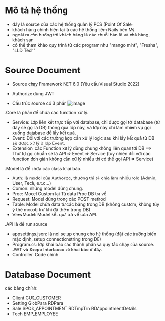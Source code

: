 # Mô tả hệ thống
- đây là source của các hệ thống quản lý POS (Point Of Sale)
- khách hàng chính hiện tại là các hệ thống tiệm Nails bên Mỹ
- ngoài ra còn hướng tới khách hàng là các chuỗi bán lẽ và nhà hàng, khách sạn
- có thể tham khảo quy trình từ các program như "mango mint", "Fresha", "LLD Tech"

# Source Document
- Source chạy Framework NET 6.0 (Yêu cầu Visual Studio 2022)
- Authorize dùng JWT

- Cấu trúc source có 3 phần
![image](https://github.com/hposvinhhien/Test-API/assets/111078757/f9dc9315-16ec-47c0-a10d-66c55b41c891)

.Core là phần để chứa các function xử lý.
  * Service: Lớp liên kết trực tiếp với database, chỉ được gọi tới database (từ đây sẽ gọi là DB) thông qua lớp này, và lớp này chỉ làm nhiệm vụ gọi xuống database để lấy kết quả.
  * Event: Đối với các trường hợp cần xử lý logic sau khi lấy kết quả từ DB sẽ được xử lý ở lớp Event.
  * Extension: các Function xử lý dùng chung không liên quan tới DB
==> Thứ tự gọi chuẩn sẽ là API => Event => Service (tuy nhiên đối với các function đơn giản không cần xử lý nhiều thì có thể gọi API => Service)
    
.Model là để chứa các class khai báo.
  * Auth: là model của Authorize, thường thì sẽ chia làm nhiều role (Admin, User, Tech, e.t.c...)
  * Comon: những model dùng chung.
  * Proc: Model Custom lại Từ data Proc DB trả về
  * Request: Model dùng trong các POST method
  * Table: Model chứa data từ các bảng trong DB (không custom, không tùy ý thê mcootj trừ khi đã thêm trong 
DB)
  * ViewModel: Model kết quả trả về của API.
    
.API là để run source
  * appsettings.json: là nơi setup chung cho hệ thống (đặt các trường biến mặc định, setup connectionstring trong DB)
  * Program.cs: lớp khai báo các thành phần và quy tắc chạy của source. JWT và Scope Interfacce sẽ khai báo ở đây.
  * Controller: Code chính

# Database Document

các bảng chính:
- Client
  CUS_CUSTOMER
- Setting
  GlobPara
  RDPara
- Sale
  SPOS_APPOINTMENT
  RDTmpTrn
  RDAppointmentDetails
- Tech
  EMP_EMPLOYEE
